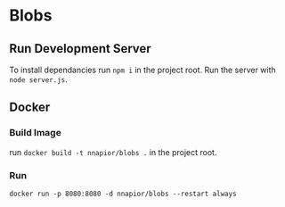 # Blobs

## Run Development Server
To install dependancies run `npm i` in the project root.
Run the server with `node server.js`.

## Docker
### Build Image
run `docker build -t nnapior/blobs .` in the project root.
### Run
`docker run -p 8080:8080 -d nnapior/blobs --restart always`
